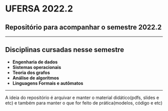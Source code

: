 # **UFERSA 2022.2**

## **Repositório para acompanhar o semestre 2022.2**

---

## **Disciplinas cursadas nesse semestre**

- **Engenharia de dados**
- **Sistemas operacionais**
- **Teoria dos grafos**
- **Análise de algoritmos**
- **Linguagens Formais e autômatos**

---

A ideia do repositório é arquivar e manter o material didático(pdfs, slides e etc) e também para manter o que for feito de prática(modelos, código e etc)
